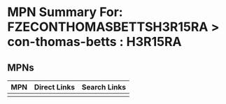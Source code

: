 



# MPN Summary For: FZECONTHOMASBETTSH3R15RA > con-thomas-betts : H3R15RA

## MPNs
  

|MPN|Direct Links|Search Links|
| :--- | :--- | :--- |
||||
